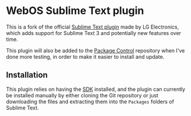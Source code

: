 # WebOS Sublime Text plugin

This is a fork of the official [Sublime Text plugin](http://webostv.developer.lge.com/sdk/sublime-text-plugin/) made by LG Electronics, which adds support for Sublime Text 3 and potentially new features over time.

This plugin will also be added to the [Package Control](https://packagecontrol.io/) repository when I've done more testing, in order to make it easier to install and update.


## Installation

This plugin relies on having the [SDK](http://webostv.developer.lge.com/sdk/download/download-sdk/) installed, and the plugin can currently be installed manually by either cloning the Git repository or just downloading the files and extracting them into the `Packages` folders of Sublime Text.
